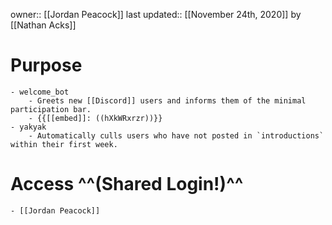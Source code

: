 owner:: [[Jordan Peacock]]
last updated:: [[November 24th, 2020]] by [[Nathan Acks]]
# Purpose
    - welcome_bot
        - Greets new [[Discord]] users and informs them of the minimal participation bar.
        - {{[[embed]]: ((hXkWRxrzr))}}
    - yakyak
        - Automatically culls users who have not posted in `introductions` within their first week.
# Access ^^(Shared Login!)^^
    - [[Jordan Peacock]]
